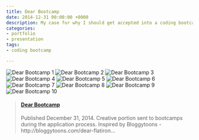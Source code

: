 ```yaml
---
title: Dear Bootcamp
date: 2014-12-31 00:00:00 +0000
description: My case for why I should get accepted into a coding bootcamp.
categories:
- portfolio
- presentation
tags:
- coding bootcamp

---
```

![Dear Bootcamp 1](https://i.imgur.com/rnCLyau.jpg)
![Dear Bootcamp 2](https://i.imgur.com/A24VAfv.jpg)
![Dear Bootcamp 3](https://i.imgur.com/s8wBxew.jpg)
![Dear Bootcamp 4](https://i.imgur.com/7HKa75S.jpg)
![Dear Bootcamp 5](https://i.imgur.com/XmBQsxw.jpg)
![Dear Bootcamp 6](https://i.imgur.com/5pkASAG.jpg)
![Dear Bootcamp 7](https://i.imgur.com/ruQJDUt.jpg)
![Dear Bootcamp 8](https://i.imgur.com/uupk7AR.jpg)
![Dear Bootcamp 9](https://i.imgur.com/Gx0QZPs.jpg)
![Dear Bootcamp 10](https://i.imgur.com/DDRrUbF.jpg)

<blockquote class="embedly-card"><h4><a href="https://www.slideshare.net/FVCproductions/dear-bootcamp-82133387">Dear Bootcamp</a></h4><p>Published December 31, 2014. Creative portion sent to bootcamps during the application process. Inspired by Bloggytoons - http://bloggytoons.com/dear-flatiron...</p></blockquote>
<script async src="//cdn.embedly.com/widgets/platform.js" charset="UTF-8"></script>
